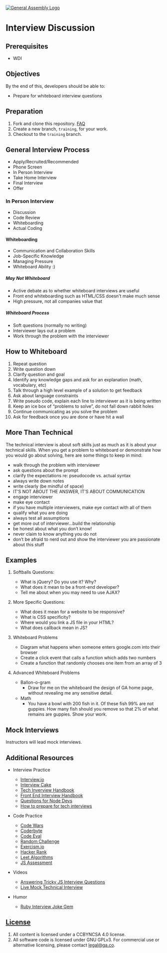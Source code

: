 [![General Assembly Logo](https://camo.githubusercontent.com/1a91b05b8f4d44b5bbfb83abac2b0996d8e26c92/687474703a2f2f692e696d6775722e636f6d2f6b6538555354712e706e67)](https://generalassemb.ly/education/web-development-immersive)

# Interview Discussion

## Prerequisites

-   WDI

## Objectives

By the end of this, developers should be able to:

-   Prepare for whiteboard interview questions

## Preparation

1.  Fork and clone this repository.
 [FAQ](https://github.com/ga-wdi-boston/meta/wiki/ForkAndClone)
1.  Create a new branch, `training`, for your work.
1.  Checkout to the `training` branch.

## General Interview Process

- Apply/Recruited/Recommended
- Phone Screen
- In Person Interview
- Take Home Interview
- Final Interview
- Offer

### In Person Interview

- Discussion
- Code Review
- Whiteboarding
- Actual Coding

#### Whiteboarding

- Communication and Collaboration Skills
- Job-Specific Knowledge
- Managing Pressure
- Whiteboard Ability :)

##### May Not Whiteboard

- Active debate as to whether whiteboard interviews are useful
- Front end whiteboarding such as HTML/CSS doesn't make much sense
- High pressure, not all companies value that

##### Whiteboard Process
- Soft questions (normally no writing)
- Interviewer lays out a problem
- Work through the problem with the interviewer

## How to Whiteboard

1. Repeat question
2. Write question down
3. Clarify question and goal
4. Identify any knowledge gaps and ask for an explanation (math, vocabulary, etc)
5. Talk through a high level example of a solution to get feedback
6. Ask about language constraints
7. Write pseudo code, explain each line to interviewer as it is being written
8. Keep an ice box of “problems to solve”, do not fall down rabbit holes
9. Continue communicating as you solve the problem
10. Ask for feedback once you are done or have hit a wall

## More Than Technical

The technical interview is about soft skills just as much as it is about your technical skills. When you get a problem to whiteboard or demonstrate how you would go about solving, here are some things to keep in mind:

- walk through the problem with interviewer
- ask questions about the prompt
- clarify the expectations re: pseudocode vs. actual syntax
- always write down notes
- write clearly (be mindful of space)
- IT’S NOT ABOUT THE ANSWER, IT’S ABOUT COMMUNICATION
- engage interviewer
- make eye contact
- if you have multiple interviewers, make eye contact with all of them
- qualify what you are doing
- always test all assumptions
- get more out of interviewer...build the relationship
- be honest about what you don’t know!
- never claim to know anything you do not
- don’t be afraid to nerd out and show the interviewer you are passionate about this stuff

## Examples

1.  Softballs Questions:
    - What is jQuery?  Do you use it?  Why?
    - What does it mean to be a front-end developer?
    - Tell me about when you may need to use AJAX?

2.  More Specific Questions:
    - What does it mean for a website to be responsive?
    - What is CSS specificity?
    - Where would you link a JS file in your HTML?
    - What does callback mean in JS?

3.  Whiteboard Problems
    - Diagram what happens when someone enters google.com into their browser
    - Create a click event that calls a function which adds two numbers
    - Create a function that randomly chooses one item from an array of 3

4.  Advanced Whiteboard Problems
    - Ballon-o-gram
      - Draw for me on the whiteboard the design of GA home page, without revealing me any sensitive detail.
    - Math
      - You have a bowl with 200 fish in it. Of these fish 99% are not guppies.  How many fish should you remove so that 2% of what remains are guppies. Show your work.

## Mock Interviews

Instructors will lead mock interviews.

## Additional Resources
- Interview Practice
    - [Interview.io](https://interviewing.io/)
    - [Interview Cake](https://www.interviewcake.com/)
    - [Tech Inverview Handbook](https://github.com/yangshun/tech-interview-handbook)
    - [Front End Interview Handbook](http://khan4019.github.io/front-end-Interview-Questions/)
    - [Questions for Node Devs](https://www.reddit.com/r/node/comments/217uav/questions_that_a_node_dev_should_be_able_to/)
    - [How to prepare for tech interviews](https://www.reddit.com/r/cscareerquestions/comments/1jov24/heres_how_to_prepare_for_tech_interviews/)

- Code Practice
    - [Code Wars](http://www.codewars.com/)
    - [Coderbyte](https://coderbyte.com/)
    - [Code Eval](https://www.hirevue.com/products/assessments/online-interview-coding-tests)
    - [Random Challenge](https://tevko.github.io/practice/)
    - [Exercism.io](http://exercism.io/)
    - [Hacker Rank](https://www.hackerrank.com/)
    - [Leet Algorithms](https://leetcode.com/problemset/algorithms/)
    - [JS Assessment](https://github.com/rmurphey/js-assessment)
- Videos
    - [Answering Tricky JS Interview Questions](https://www.youtube.com/watch?v=MY0UBGX2FtA)
    - [Live Mock Technical Interview](https://www.youtube.com/watch?v=057Rs6CgJnY)
- Humor
    - [Ruby Interview Joke Gem](https://github.com/ruby-jokes/job_interview)

## [License](LICENSE)

1.  All content is licensed under a CC­BY­NC­SA 4.0 license.
1.  All software code is licensed under GNU GPLv3. For commercial use or
    alternative licensing, please contact legal@ga.co.
